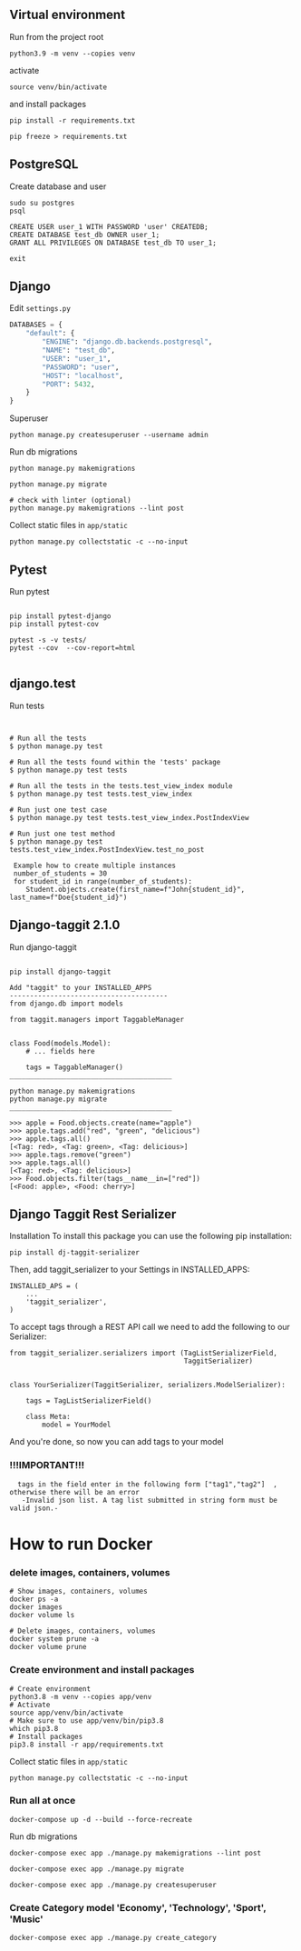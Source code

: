 Virtual environment
----
Run from the project root
```shell
python3.9 -m venv --copies venv
```
activate
```shell
source venv/bin/activate
```

and install packages
      
```shell
pip install -r requirements.txt

pip freeze > requirements.txt
```


PostgreSQL
----
Create database and user
```shell
sudo su postgres
psql
```
```postgresql
CREATE USER user_1 WITH PASSWORD 'user' CREATEDB;
CREATE DATABASE test_db OWNER user_1;
GRANT ALL PRIVILEGES ON DATABASE test_db TO user_1;
```
```shell
exit
```

Django
----
Edit `settings.py`
```python
DATABASES = {
    "default": {
        "ENGINE": "django.db.backends.postgresql",
        "NAME": "test_db",
        "USER": "user_1",
        "PASSWORD": "user",
        "HOST": "localhost",
        "PORT": 5432,
    }
}
```

Superuser
```shell
python manage.py createsuperuser --username admin
```
    

Run db migrations
```shell
python manage.py makemigrations
```
```shell
python manage.py migrate
```
```shell
# check with linter (optional)
python manage.py makemigrations --lint post
```



Collect static files in `app/static`
```shell
python manage.py collectstatic -c --no-input
```

Pytest
----
Run pytest
```shell

pip install pytest-django
pip install pytest-cov

pytest -s -v tests/
pytest --cov  --cov-report=html


```


django.test
----
Run tests
```shell


# Run all the tests
$ python manage.py test 

# Run all the tests found within the 'tests' package
$ python manage.py test tests

# Run all the tests in the tests.test_view_index module
$ python manage.py test tests.test_view_index

# Run just one test case
$ python manage.py test tests.test_view_index.PostIndexView

# Run just one test method
$ python manage.py test tests.test_view_index.PostIndexView.test_no_post

```
     Example how to сreate multiple instances
     number_of_students = 30
     for student_id in range(number_of_students):
        Student.objects.create(first_name=f"John{student_id}", last_name=f"Doe{student_id}")




Django-taggit 2.1.0
----
Run django-taggit 
```shell

pip install django-taggit

Add "taggit" to your INSTALLED_APPS
---------------------------------------
from django.db import models

from taggit.managers import TaggableManager


class Food(models.Model):
    # ... fields here

    tags = TaggableManager()
________________________________________

python manage.py makemigrations
python manage.py migrate
________________________________________

>>> apple = Food.objects.create(name="apple")
>>> apple.tags.add("red", "green", "delicious")
>>> apple.tags.all()
[<Tag: red>, <Tag: green>, <Tag: delicious>]
>>> apple.tags.remove("green")
>>> apple.tags.all()
[<Tag: red>, <Tag: delicious>]
>>> Food.objects.filter(tags__name__in=["red"])
[<Food: apple>, <Food: cherry>]    

```


Django Taggit Rest Serializer
----
Installation
To install this package you can use the following pip installation:

    pip install dj-taggit-serializer

Then, add taggit_serializer to your Settings in INSTALLED_APPS:

    INSTALLED_APS = (
        ...
        'taggit_serializer',
    )


To accept tags through a REST API call we need to add the following to our Serializer:

    from taggit_serializer.serializers import (TagListSerializerField,
                                               TaggitSerializer)
    
    
    class YourSerializer(TaggitSerializer, serializers.ModelSerializer):
    
        tags = TagListSerializerField()
    
        class Meta:
            model = YourModel
And you're done, so now you can add tags to your model

### !!!IMPORTANT!!! 
```text
  tags in the field enter in the following form ["tag1","tag2"]  , otherwise there will be an error
   -Invalid json list. A tag list submitted in string form must be valid json.-
```



# How to run Docker

### delete images, containers, volumes
```shell
# Show images, containers, volumes
docker ps -a
docker images
docker volume ls
```
```shell
# Delete images, containers, volumes
docker system prune -a
docker volume prune
```

### Create environment and install packages
```shell
# Create environment
python3.8 -m venv --copies app/venv
# Activate
source app/venv/bin/activate
# Make sure to use app/venv/bin/pip3.8 
which pip3.8
# Install packages
pip3.8 install -r app/requirements.txt
```


Collect static files in `app/static`
```shell
python manage.py collectstatic -c --no-input
```

### Run all at once

```shell
docker-compose up -d --build --force-recreate
```

Run db migrations
```shell
docker-compose exec app ./manage.py makemigrations --lint post
```
```shell
docker-compose exec app ./manage.py migrate
```





```shell
docker-compose exec app ./manage.py createsuperuser
```

### Create Category model 'Economy', 'Technology', 'Sport', 'Music'  
```shell
docker-compose exec app ./manage.py create_category

```
